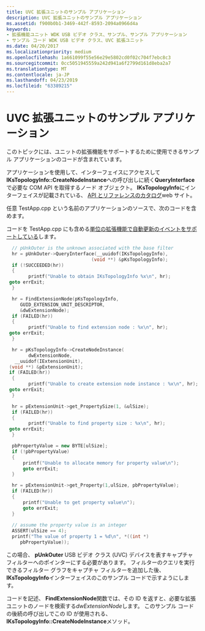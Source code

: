 ```yaml
---
title: UVC 拡張ユニットのサンプル アプリケーション
description: UVC 拡張ユニットのサンプル アプリケーション
ms.assetid: f900b0b1-3469-442f-8593-2094a0966d4a
keywords:
- 拡張機能ユニット WDK USB ビデオ クラス、サンプル、サンプル アプリケーション
- サンプル コード WDK USB ビデオ クラス、UVC 拡張ユニット
ms.date: 04/20/2017
ms.localizationpriority: medium
ms.openlocfilehash: 1a661099f55e56e29e5802cd0f02c704f7ebc8c3
ms.sourcegitcommit: 0cc5051945559a242d941a6f2799d161d8eba2a7
ms.translationtype: MT
ms.contentlocale: ja-JP
ms.lasthandoff: 04/23/2019
ms.locfileid: "63389215"
---
```

# <a name="sample-application-for-uvc-extension-units"></a>UVC 拡張ユニットのサンプル アプリケーション


このトピックには、ユニットの拡張機能をサポートするために使用できるサンプル アプリケーションのコードが含まれています。

アプリケーションを使用して、インターフェイスにアクセスして**IKsTopologyInfo::CreateNodeInstance**への呼び出しに続く**QueryInterface**で必要な COM API を取得するノード オブジェクト。 **IKsTopologyInfo**にインターフェイスが記載されている、 [API とリファレンスのカタログ](https://go.microsoft.com/fwlink/p/?linkid=27252)web サイト。

任意 TestApp.cpp という名前のアプリケーションのソースで、次のコードを含めます。

コードを TestApp.cpp にも含める[単位の拡張機能で自動更新のイベントをサポートしている](supporting-autoupdate-events-with-extension-units.md)します。

```cpp
  // pUnkOuter is the unknown associated with the base filter
  hr = pUnkOuter->QueryInterface(__uuidof(IKsTopologyInfo), 
                               (void **) &pKsTopologyInfo);
  if (!SUCCEEDED(hr))
  {
        printf("Unable to obtain IKsTopologyInfo %x\n", hr);
 goto errExit;
  }

  hr = FindExtensionNode(pKsTopologyInfo,                                                                                                   
     GUID_EXTENSION_UNIT_DESCRIPTOR,
     &dwExtensionNode);
  if (FAILED(hr))
  {
        printf("Unable to find extension node : %x\n", hr);
 goto errExit;
  }

  hr = pKsTopologyInfo->CreateNodeInstance(
        dwExtensionNode, 
   __uuidof(IExtensionUnit), 
 (void **) &pExtensionUnit);
 if (FAILED(hr))
  {
        printf("Unable to create extension node instance : %x\n", hr);
 goto errExit;
  }

  hr = pExtensionUnit->get_PropertySize(1, &ulSize);
  if (FAILED(hr))
  {
        printf("Unable to find property size : %x\n", hr);
 goto errExit;
  }

  pbPropertyValue = new BYTE[ulSize];
  if (!pbPropertyValue)
  {
      printf("Unable to allocate memory for property value\n");
      goto errExit;
  }

  hr = pExtensionUnit->get_Property(1,ulSize, pbPropertyValue);
  if (FAILED(hr))
  {
      printf("Unable to get property value\n");
      goto errExit;
  }
 
  // assume the property value is an integer
  ASSERT(ulSize == 4);
  printf("The value of property 1 = %d\n", *((int *) 
     pbPropertyValue));
```

この場合、 **pUnkOuter** USB ビデオ クラス (UVC) デバイスを表すキャプチャ フィルターへのポインターにする必要があります。 フィルターのクエリを実行できるフィルター グラフをキャプチャ フィルターを追加した後、 **IKsTopologyInfo**インターフェイスのこのサンプル コードで示すようにします。

コードを記述、 **FindExtensionNode**関数では、その ID を返すと、必要な拡張ユニットのノードを検索する*dwExtensionNode*します。 このサンプル コードの後続の呼び出しでこの ID が使用される、 **IKsTopologyInfo::CreateNodeInstance**メソッド。

 

 




